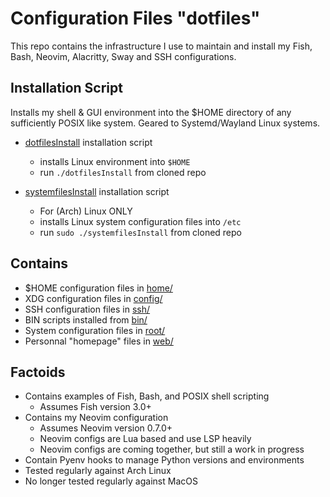 # Configuration Files "dotfiles"

This repo contains the infrastructure I use
to maintain and install my Fish, Bash, Neovim,
Alacritty, Sway and SSH configurations.

## Installation Script

Installs my shell & GUI environment into the $HOME
directory of any sufficiently POSIX like system.
Geared to Systemd/Wayland Linux systems.

* [dotfilesInstall](installDotfiles) installation script
  * installs Linux environment into `$HOME`
  * run `./dotfilesInstall` from cloned repo

* [systemfilesInstall](installDotfiles) installation script
  * For (Arch) Linux ONLY
  * installs Linux system configuration files into `/etc`
  * run `sudo ./systemfilesInstall` from cloned repo

## Contains

* $HOME configuration files in [home/](home/)
* XDG configuration files in [config/](config/)
* SSH configuration files in [ssh/](ssh/)
* BIN scripts installed from [bin/](bin/)
* System configuration files in [root/](root/)
* Personnal "homepage" files in [web/](web/)

## Factoids

* Contains examples of Fish, Bash, and POSIX shell scripting
  * Assumes Fish version 3.0+
* Contains my Neovim configuration
  * Assumes Neovim version 0.7.0+
  * Neovim configs are Lua based and use LSP heavily
  * Neovim configs are coming together, but still a work in progress
* Contain Pyenv hooks to manage Python versions and environments
* Tested regularly against Arch Linux
* No longer tested regularly against MacOS
